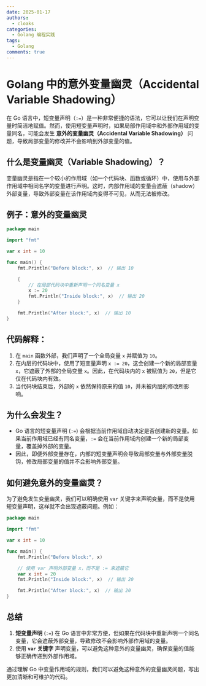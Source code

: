 ```yaml
---
date: 2025-01-17
authors:
  - cloaks
categories:
  - Golang 编程实践
tags:
  - Golang
comments: true
---
```


# Golang 中的意外变量幽灵（Accidental Variable Shadowing）

在 Go 语言中，短变量声明（`:=`）是一种非常便捷的语法，它可以让我们在声明变量时简洁地赋值。然而，使用短变量声明时，如果局部作用域中和外部作用域的变量同名，可能会发生 **意外的变量幽灵（Accidental Variable Shadowing）** 问题，导致局部变量的修改并不会影响到外部变量的值。

<!-- more -->

## 什么是变量幽灵（Variable Shadowing）？

变量幽灵是指在一个较小的作用域（如一个代码块、函数或循环）中，使用与外部作用域中相同名字的变量进行声明。这时，内部作用域的变量会遮蔽（shadow）外部变量，导致外部变量在该作用域内变得不可见，从而无法被修改。

## 例子：意外的变量幽灵

```go
package main

import "fmt"

var x int = 10

func main() {
    fmt.Println("Before block:", x)  // 输出 10

    {
        // 在局部代码块中重新声明一个同名变量 x
        x := 20
        fmt.Println("Inside block:", x)  // 输出 20
    }

    fmt.Println("After block:", x)  // 输出 10
}
```

## 代码解释：

1. 在 `main` 函数外部，我们声明了一个全局变量 `x` 并赋值为 `10`。
2. 在内层的代码块中，使用了短变量声明 `x := 20`，这会创建一个新的局部变量 `x`，它遮蔽了外部的全局变量 `x`。因此，在代码块内的 `x` 被赋值为 `20`，但是它仅在代码块内有效。
3. 当代码块结束后，外部的 `x` 依然保持原来的值 `10`，并未被内层的修改所影响。

## 为什么会发生？

- Go 语言的短变量声明 (`:=`) 会根据当前作用域自动决定是否创建新的变量。如果当前作用域已经有同名变量，`:=` 会在当前作用域内创建一个新的局部变量，覆盖掉外部的变量。
- 因此，即便外部变量存在，内部的短变量声明会导致局部变量与外部变量脱钩，修改局部变量的值并不会影响外部变量。

## 如何避免意外的变量幽灵？

为了避免发生变量幽灵，我们可以明确使用 `var` 关键字来声明变量，而不是使用短变量声明，这样就不会出现遮蔽问题。例如：

```go
package main

import "fmt"

var x int = 10

func main() {
    fmt.Println("Before block:", x)

    // 使用 var 声明外部变量 x，而不是 := 来遮蔽它
    var x int = 20
    fmt.Println("Inside block:", x)  // 输出 20

    fmt.Println("After block:", x)  // 输出 20
}
```

## 总结

1. **短变量声明** (`:=`) 在 Go 语言中非常方便，但如果在代码块中重新声明一个同名变量，它会遮蔽外部变量，导致修改不会影响外部作用域的变量。
2. 使用 **`var` 关键字** 声明变量，可以避免这种意外的变量幽灵，确保变量的值能够正确传递到外部作用域。

通过理解 Go 中变量作用域的规则，我们可以避免这种意外的变量幽灵问题，写出更加清晰和可维护的代码。
